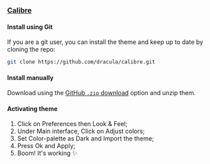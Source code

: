 ### [Calibre](https://calibre-ebook.com/)

#### Install using Git

If you are a git user, you can install the theme and keep up to date by cloning the repo:

```bash
git clone https://github.com/dracula/calibre.git
```

#### Install manually

Download using the [GitHub `.zip` download](https://github.com/dracula/calibre/archive/main.zip) option and unzip them.

#### Activating theme

1. Click on Preferences then Look & Feel;
2. Under Main interface, Click on Adjust colors;
3. Set Color-palette as Dark and Import the theme;
4. Press Ok and Apply;
5. Boom! It's working ✨
